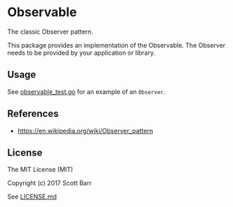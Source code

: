 # Observable

The classic Observer pattern.

This package provides an implementation of the Observable. The Observer
needs to be provided by your application or library.


## Usage

See [observable_test.go](observable_test.go) for an example of an
`Observer`.


## References

- https://en.wikipedia.org/wiki/Observer_pattern


## License

The MIT License (MIT)

Copyright (c) 2017 Scott Barr

See [LICENSE.md](LICENSE.md)
